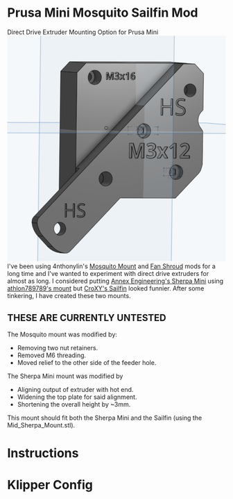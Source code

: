 # Prusa Mini Mosquito Sailfin Mod
Direct Drive Extruder Mounting Option for Prusa Mini
![Assembly](https://github.com/CorvidBuilds/Prusa-Mini-Voron-M4-Mount/blob/main/images/Aseembly.png)
I've been using 4nthonylin's [Mosquito Mount](https://www.prusaprinters.org/prints/36643-prusa-mini-mosquito-mount) and [Fan Shroud](https://www.prusaprinters.org/prints/37368-prusa-mini-mosquito-fan-shroud) mods for a long time and I've wanted to experiment with direct drive extruders for almost as long. I considered putting [Annex Engineering's Sherpa Mini](https://www.prusaprinters.org/prints/32331-prusa-mini-z-axis-bottom-redesign) using [athlon789789's mount](https://www.prusaprinters.org/prints/66519-prusa-mini-sherpa-extruder-direct-drive-conversion) but [CroXY's Sailfin](https://github.com/CroXY3D/Sailfin-Extruder) looked funnier. After some tinkering, I have created these two mounts.

## THESE ARE CURRENTLY UNTESTED

The Mosquito mount was modified by:

- Removing two nut retainers.
- Removed M6 threading.
- Moved relief to the other side of the feeder hole.

The Sherpa Mini mount was modified by

- Aligning output of extruder with hot end.
- Widening the top plate for said alignment.
- Shortening the overall height by ~3mm.

This mount should fit both the Sherpa Mini and the Sailfin (using the Mid_Sherpa_Mount.stl).

# Instructions

# Klipper Config